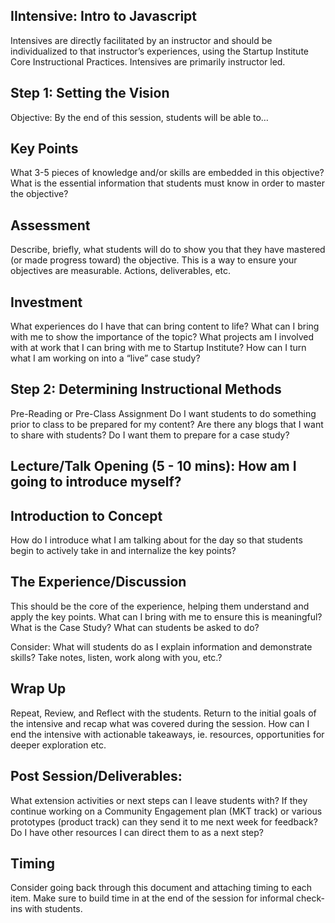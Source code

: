 ## **IIntensive: Intro to Javascript**

Intensives are directly facilitated by an instructor and should be individualized to that instructor’s experiences, using the Startup Institute Core Instructional Practices. Intensives are primarily instructor led.

## Step 1:  Setting the Vision

Objective: By the end of this session, students will be able to…

## Key Points

What 3-5 pieces of knowledge and/or skills are embedded in this objective? What is the essential information that students must know in order to master the objective? 

## Assessment

Describe, briefly, what students will do to show you that they have mastered (or made progress toward) the objective. This is a way to ensure your objectives are measurable.  Actions, deliverables, etc.

## Investment

What experiences do I have that can bring content to life?
What can I bring with me to show the importance of the topic?
What projects am I involved with at work that I can bring with me to Startup Institute?
How can I turn what I am working on into a “live” case study?

## Step 2:  Determining Instructional Methods

Pre-Reading or Pre-Class Assignment
Do I want students to do something prior to class to be prepared for my content?  Are there any blogs that I want to share with students? Do I want them to prepare for a case study?

## Lecture/Talk Opening (5 - 10 mins): How am I going to introduce myself?

## Introduction to Concept

How do I introduce what I am talking about for the day so that students begin to actively take in and internalize the key points?

## The Experience/Discussion

This should be the core of the experience, helping them understand and apply the key points.  What can I bring with me to ensure this is meaningful? What is the Case Study? What can students be asked to do?

Consider: What will students do as I explain information and demonstrate skills?  Take notes, listen, work along with you, etc.?

## Wrap Up

Repeat, Review, and Reflect with the students. Return to the initial goals of the intensive and recap what was covered during the session. How can I end the intensive with actionable takeaways, ie. resources, opportunities for deeper exploration etc.

## Post Session/Deliverables:

What extension activities or next steps can I leave students with? If they continue working on a Community Engagement plan (MKT track) or various prototypes (product track) can they send it to me next week for feedback? Do I have other resources I can direct them to as a next step?

## Timing

Consider going back through this document and attaching timing to each item. Make sure to build time in at the end of the session for informal check-ins with students.